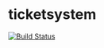 # ticketsystem
[![Build Status](https://travis-ci.org/PhilippKuhlmann/ticketsystem.svg?branch=master)](https://travis-ci.org/PhilippKuhlmann/ticketsystem)
